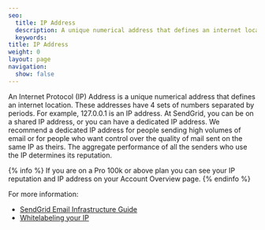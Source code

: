 ```yaml
---
seo:
  title: IP Address
  description: A unique numerical address that defines an internet location.
  keywords:
title: IP Address
weight: 0
layout: page
navigation:
  show: false
---
```


An Internet Protocol (IP) Address is a unique numerical address that defines an internet location. These addresses have 4 sets of numbers separated by periods. For example, 127.0.0.1 is an IP address. At SendGrid, you can be on a shared IP address, or you can have a dedicated IP address. We recommend a dedicated IP address for people sending high volumes of email or for people who want control over the quality of mail sent on the same IP as theirs. The aggregate performance of all the senders who use the IP determines its reputation.

{% info %}
If you are on a Pro 100k or above plan you can see your IP reputation and IP address on your Account Overview page.
{% endinfo %}

For more information:

* [SendGrid Email Infrastructure Guide](https://go.sendgrid.com/SendGrid-Infrastructure-Guide.html?mc=Direct&mcd=https://sendgrid.com/docs/index.html)
* [Whitelabeling your IP]({{root_url}}/User_Guide/Setting_Up_Your_Server/Whitelabeling/index.html)

